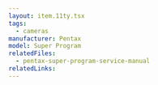 ```yaml
---
layout: item.11ty.tsx
tags:
  - cameras
manufacturer: Pentax
model: Super Program
relatedFiles:
  - pentax-super-program-service-manual
relatedLinks:
---
```

